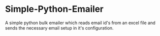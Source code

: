 # Simple-Python-Emailer
A simple python bulk emailer which reads email id's from an excel file and sends the necessary email setup in it's configuration.
